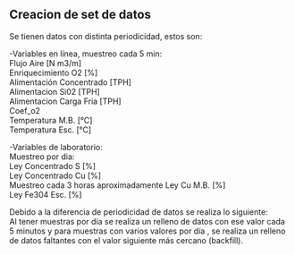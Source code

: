 ## Creacion de set de datos

Se tienen datos con distinta periodicidad, estos son:

-Variables en línea, muestreo cada 5 min:  
Flujo Aire [N m3/m]  
Enriquecimiento O2 [%]  
Alimentación Concentrado [TPH]  
Alimentacion Si02 [TPH]  
Alimentacion Carga Fria [TPH]  
Coef_o2   
Temperatura M.B. [°C]  
Temperatura Esc. [°C]  

-Variables de laboratorio:  
Muestreo por dia:  
Ley Concentrado S [%]  
Ley Concentrado Cu [%]  
Muestreo cada 3 horas aproximadamente
Ley Cu M.B. [%]  
Ley Fe304 Esc. [%]  
 
Debido a la diferencia de periodicidad de datos se realiza lo siguiente:  
Al tener muestras por día se realiza un relleno de datos con ese valor cada 5 minutos y para muestras con varios valores por día , se realiza un relleno de datos faltantes con el valor siguiente más cercano (backfill).

